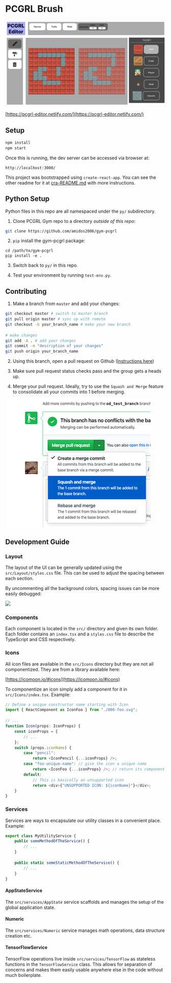 # PCGRL Brush

<img src="docs/preview-v0.png" width=640/>

[https://pcgrl-editor.netlify.com/](https://pcgrl-editor.netlify.com/)

## Setup

```bash
npm install
npm start
```

Once this is running, the dev server can be accessed via browser at:

```
http://localhost:3000/
```

This project was bootstrapped using `create-react-app`. You can see the other readme for it at [cra-README.md](/cra-README.md) with more instructions.

## Python Setup

Python files in this repo are all namespaced under the `py/` subdirectory.

1. Clone PCGRL Gym repo to a directory _outside of this repo_:

```bash
git clone https://github.com/amidos2006/gym-pcgrl
```

2. `pip` install the gym-pcgrl package:

```
cd /path/to/gym-pcgrl
pip install -e .
```

3. Switch back to `py/` in this repo.

4. Test your environment by running `test-env.py`.

## Contributing

1. Make a branch from `master` and add your changes:

```bash
git checkout master # switch to master branch
git pull origin master # sync up with remote
git checkout -b your_branch_name # make your new branch

# make changes
git add -A . # add your changes
git commit -m "description of your changes"
git push origin your_branch_name
```

2. Using this branch, open a pull request on Github ([Instructions here](https://opensource.com/article/19/7/create-pull-request-github))

3. Make sure pull request status checks pass and the group gets a heads up.

4. Merge your pull request. Ideally, try to use the `Squash and Merge` feature to consolidate all your commits into 1 before merging.

![squash](docs/squash.png)

## Development Guide

### Layout

The layout of the UI can be generally updated using the `src/Layout/styles.css` file. This can be used to adjust the spacing between each section.

By uncommenting all the background colors, spacing issues can be more easily debugged:

<img src="docs/color-layout-debug.png" width=320 />

### Components

Each component is located in the `src/` directory and given its own folder. Each folder contains an `index.tsx` and a `styles.css` file to describe the TypeScript and CSS respectively.

### Icons

All icon files are available in the `src/Icons` directory but they are not all componentized. They are from a library available here:

[https://icomoon.io/#icons](https://icomoon.io/#icons)

To componentize an icon simply add a component for it in `src/Icons/index.tsx`. Example:

```typescript
// Define a unique constructor name starting with Icon
import { ReactComponent as IconFoo } from "./000-foo.svg";

// ...
function Icon(props: IconProps) {
    const iconProps = {
        // ...
    };
    switch (props.iconName) {
        case "pencil":
            return <IconPencil {...iconProps} />;
        case "foo-unique-name": // give the icon a unique name
            return <IconFoo {...iconProps} />; // return its component
        default:
            // This is basically an unsupported icon
            return <div>{"UNSUPPORTED ICON: ${iconName}"}</div>;
    }
}
```

### Services

Services are ways to encapsulate our utility classes in a convenient place. Example:

```typescript
export class MyUtilityService {
    public someMethodOfTheService() {
        // ...
    }

    public static someStaticMethodOfTheService() {
        // ...
    }
}
```

#### AppStateService

The `src/services/AppState` service scaffolds and manages the setup of the global application state.

#### Numeric

The `src/services/Numeric` service manages math operations, data structure creation etc.

#### TensorFlowService

TensorFlow operations live inside `src/services/TensorFlow` as stateless functions in the `TensorFlowService` class. This allows for separation of concerns and makes them easily usable anywhere else in the code without much boilerplate.
